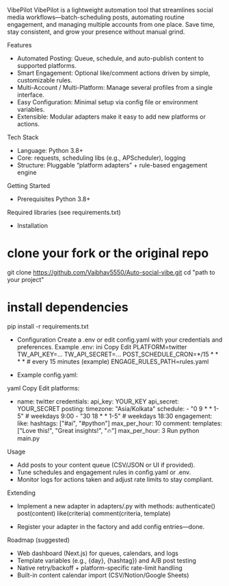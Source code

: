 VibePilot
VibePilot is a lightweight automation tool that streamlines social media workflows—batch-scheduling posts, automating routine engagement, and managing multiple accounts from one place. Save time, stay consistent, and grow your presence without manual grind.

Features
- Automated Posting: Queue, schedule, and auto-publish content to supported platforms.
- Smart Engagement: Optional like/comment actions driven by simple, customizable rules.
- Multi-Account / Multi-Platform: Manage several profiles from a single interface.
- Easy Configuration: Minimal setup via config file or environment variables.
- Extensible: Modular adapters make it easy to add new platforms or actions.

Tech Stack
- Language: Python 3.8+
- Core: requests, scheduling libs (e.g., APScheduler), logging
- Structure: Pluggable “platform adapters” + rule-based engagement engine

Getting Started
- Prerequisites
  Python 3.8+

Required libraries (see requirements.txt)

- Installation

# clone your fork or the original repo
git clone https://github.com/Vaibhav5550/Auto-social-vibe.git
cd "path to your project"

# install dependencies
pip install -r requirements.txt
- Configuration
  Create a .env or edit config.yaml with your credentials and preferences.
  Example .env:
ini
Copy
Edit
PLATFORM=twitter
TW_API_KEY=...
TW_API_SECRET=...
POST_SCHEDULE_CRON=*/15 * * * *   # every 15 minutes (example)
ENGAGE_RULES_PATH=rules.yaml

- Example config.yaml:

yaml
Copy
Edit
platforms:
  - name: twitter
    credentials:
      api_key: YOUR_KEY
      api_secret: YOUR_SECRET
    posting:
      timezone: "Asia/Kolkata"
      schedule:
        - "0 9 * * 1-5"     # weekdays 9:00
        - "30 18 * * 1-5"   # weekdays 18:30
    engagement:
      like:
        hashtags: ["#ai", "#python"]
        max_per_hour: 10
      comment:
        templates: ["Love this!", "Great insights!", "🔥"]
        max_per_hour: 3
  Run
  python main.py

  Usage
 - Add posts to your content queue (CSV/JSON or UI if provided).
 - Tune schedules and engagement rules in config.yaml or .env.
 - Monitor logs for actions taken and adjust rate limits to stay compliant.

  Extending
- Implement a new adapter in adapters/<platform>.py with methods:
authenticate()
post(content)
like(criteria)
comment(criteria, template)

- Register your adapter in the factory and add config entries—done.

Roadmap (suggested)
- Web dashboard (Next.js) for queues, calendars, and logs
- Template variables (e.g., {day}, {hashtag}) and A/B post testing
- Native retry/backoff + platform-specific rate-limit handling
- Built-in content calendar import (CSV/Notion/Google Sheets)

